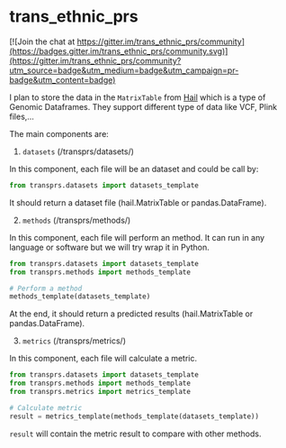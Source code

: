 # trans_ethnic_prs

[![Join the chat at https://gitter.im/trans_ethnic_prs/community](https://badges.gitter.im/trans_ethnic_prs/community.svg)](https://gitter.im/trans_ethnic_prs/community?utm_source=badge&utm_medium=badge&utm_campaign=pr-badge&utm_content=badge)

I plan to store the data in the `MatrixTable` from [Hail](https://hail.is/docs/0.2/overview/matrix_table.html?highlight=matrix%20table) which is a type of Genomic Dataframes. They support different type of data like VCF, Plink files,...

The main components are:

1. `datasets` (/transprs/datasets/)

In this component, each file will be an dataset and could be call by:

```python
from transprs.datasets import datasets_template
```

It should return a dataset file (hail.MatrixTable or pandas.DataFrame).

2. `methods` (/transprs/methods/)

In this component, each file will perform an method. It can run in any language or software but we will try wrap it in Python.

```python
from transprs.datasets import datasets_template
from transprs.methods import methods_template

# Perform a method
methods_template(datasets_template)
```

At the end, it should return a predicted results (hail.MatrixTable or pandas.DataFrame).

3. `metrics` (/transprs/metrics/)

In this component, each file will calculate a metric.

```python
from transprs.datasets import datasets_template
from transprs.methods import methods_template
from transprs.metrics import metrics_template

# Calculate metric
result = metrics_template(methods_template(datasets_template))
```

`result` will contain the metric result to compare with other methods.

